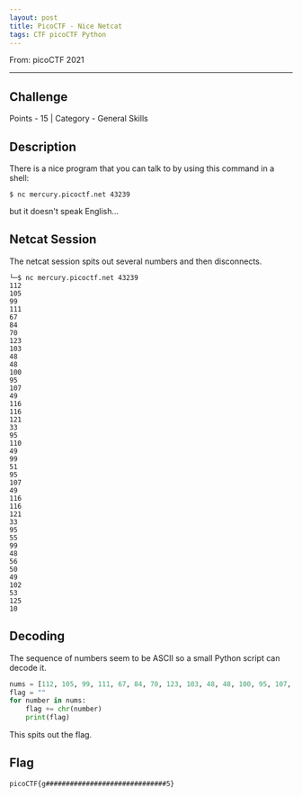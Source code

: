 ```yaml
---
layout: post
title: PicoCTF - Nice Netcat
tags: CTF picoCTF Python
---
```


From: picoCTF 2021 

-------

## Challenge
Points - 15   |   Category - General Skills

## Description
There is a nice program that you can talk to by using this command in a shell: 
```
$ nc mercury.picoctf.net 43239
``` 
but it doesn't speak English...

## Netcat Session
The netcat session spits out several numbers and then disconnects.

```
└─$ nc mercury.picoctf.net 43239
112 
105 
99 
111 
67 
84 
70 
123 
103 
48 
48 
100 
95 
107 
49 
116 
116 
121 
33 
95 
110 
49 
99 
51 
95 
107 
49 
116 
116 
121 
33 
95 
55 
99 
48 
56 
50 
49 
102 
53 
125 
10 
```

## Decoding
The sequence of numbers seem to be ASCII so a small Python script can decode it.
```python
nums = [112, 105, 99, 111, 67, 84, 70, 123, 103, 48, 48, 100, 95, 107, 49, 116, 116, 121, 33, 95, 110, 49, 99, 51, 95, 107, 49, 116, 116, 121, 33, 95, 55, 99, 48, 56, 50, 49, 102, 53, 125, 10]
flag = ""
for number in nums:
    flag += chr(number)
    print(flag)
```
This spits out the flag.

## Flag
```
picoCTF{g##############################5}
```
